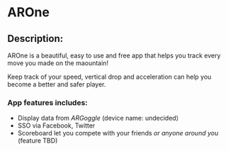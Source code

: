 # AROne


## Description:
AROne is a beautiful, easy to use and free app that helps you track every move you made on the maountain!

Keep track of your speed, vertical drop and acceleration can help you become a better and safer player.

### App features includes:

* Display data from *ARGoggle* (device name: undecided)
* SSO via Facebook, Twitter
* Scoreboard let you compete with your friends *or anyone around you* (feature TBD)

